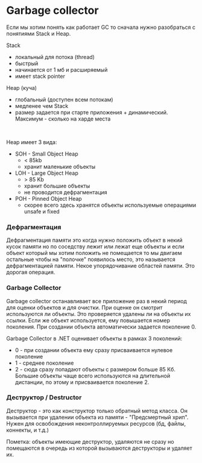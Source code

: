# Garbage collector

Если мы хотим понять как работает GC то сначала нужно разобраться с понятиями Stack и Heap.

Stack
- локальный для потока (thread)
- быстрый
- начинается от 1 мб и расширяемый
- имеет stack pointer

Heap (куча)
- глобальный (доступен всем потокам)
- медленее чем Stack
- размер задается при старте приложения + динамический. Максимум - сколько на харде места

<br>

Heap имеет 3 вида:
- SOH - Small Object Heap
    - \< 85kb
    - хранит маленькие объекты
- LOH - Large Object Heap
    - \> 85 Kb
    - хранит большие объекты
    - не проводится дефрагментация
- POH - Pinned Object Heap
    - скорее всего здесь хранятся объекты используемые операциями unsafe и fixed

### Дефрагментация
Дефрагментация памяти это когда нужно положить объект в некий кусок памяти но по соседству лежит или лежат еще объекты и если объект который мы хотим положить не помещается то мы двигаем остальные чтобы на "полочке" появилось место, это называется дефрагментацией памяти. Некое упорядочивание областей памяти. Это дорогая операция.

### Garbage Collector
Garbage collector останавливает все приложение раз в некий период для оценки объектов и для очистки.
При оценке он смотрит используются ли объекты. Это проверяется удалены ли на объекты их ссылки. Если же объект используется, ему повышается номер поколения. При создании объекта автоматически задается поколение 0.

Garbage Collector в .NET оценивает объекты в рамках 3 поколений:
- 0 - при создании объекта ему сразу присваивается нулевое поколение
- 1 - среднее поколение
- 2 - сюда сразу попадают объекты с размером больше 85 Кб. Большие объекты чаще всего используются на длительной дистанции, по этому и присваивается поколение 2.

### Деструктор / Destructor
Деструктор - это как конструктор только обратный метод класса. Он вызывается при удалении объекта из памяти - "Предсмертный хрип". Нужен для освобождения неконтроллируемых ресурсов (бд, файлы, коннекты, и т.д.)

Пометка: объекты имеющие деструктор, удаляются не сразу но помещаются в очередь из которой вызываются деструкторы и удаляет их.
